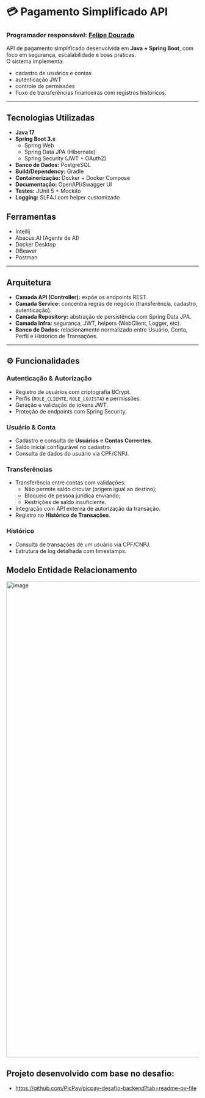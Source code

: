 # 💳 Pagamento Simplificado API
### Programador responsável: <a href="https://www.linkedin.com/in/felipe-dourado-643889209/" target="_blank">Felipe Dourado</a>

API de pagamento simplificado desenvolvida em **Java + Spring Boot**, com foco em segurança, escalabilidade e boas práticas.  
O sistema implementa:
- cadastro de usuários e contas
- autenticação JWT
- controle de permissões
- fluxo de transferências financeiras com registros históricos.
---

##  Tecnologias Utilizadas

- **Java 17**
- **Spring Boot 3.x**
  - Spring Web
  - Spring Data JPA (Hibernate)
  - Spring Security (JWT + OAuth2)
- **Banco de Dados:** PostgreSQL
- **Build/Dependency:** Gradle
- **Containerização:** Docker + Docker Compose
- **Documentação:** OpenAPI/Swagger UI
- **Testes:** JUnit 5 + Mockito
- **Logging:** SLF4J com helper customizado

## Ferramentas
- Intellij
- Abacus.AI (Agente de AI)
- Docker Desktop
- DBeaver
- Postman
---

## Arquitetura

- **Camada API (Controller):** expõe os endpoints REST.  
- **Camada Service:** concentra regras de negócio (transferência, cadastro, autenticação).  
- **Camada Repository:** abstração de persistência com Spring Data JPA.  
- **Camada Infra:** segurança, JWT, helpers (WebClient, Logger, etc).  
- **Banco de Dados:** relacionamento normalizado entre Usuário, Conta, Perfil e Histórico de Transações.  

---

## ⚙️ Funcionalidades

###  Autenticação & Autorização
- Registro de usuários com criptografia BCrypt.
- Perfis (`ROLE_CLIENTE`, `ROLE_LOJISTA`) e permissões.
- Geração e validação de tokens JWT.
- Proteção de endpoints com Spring Security.

### Usuário & Conta
- Cadastro e consulta de **Usuários** e **Contas Correntes**.
- Saldo inicial configurável no cadastro.
- Consulta de dados do usuário via CPF/CNPJ.

### Transferências
- Transferência entre contas com validações:
  - Não permite saldo circular (origem igual ao destino);
  - Bloqueio de pessoa jurídica enviando;
  - Restrições de saldo insuficiente.
- Integração com API externa de autorização da transação.
- Registro no **Histórico de Transações**.

### Histórico
- Consulta de transações de um usuário via CPF/CNPJ.
- Estrutura de log detalhada com timestamps.

## Modelo Entidade Relacionamento

<img width="609" height="1245" alt="image" src="https://github.com/user-attachments/assets/11743174-4010-4b87-a5df-3f92c26db91c" />


## Projeto desenvolvido com base no desafio: 
 - https://github.com/PicPay/picpay-desafio-backend?tab=readme-ov-file
